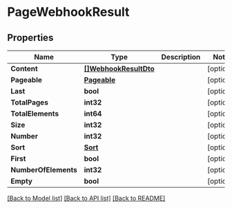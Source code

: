 # PageWebhookResult

## Properties

Name | Type | Description | Notes
------------ | ------------- | ------------- | -------------
**Content** | [**[]WebhookResultDto**](WebhookResultDto) |  | [optional] 
**Pageable** | [**Pageable**](Pageable) |  | [optional] 
**Last** | **bool** |  | [optional] 
**TotalPages** | **int32** |  | [optional] 
**TotalElements** | **int64** |  | [optional] 
**Size** | **int32** |  | [optional] 
**Number** | **int32** |  | [optional] 
**Sort** | [**Sort**](Sort) |  | [optional] 
**First** | **bool** |  | [optional] 
**NumberOfElements** | **int32** |  | [optional] 
**Empty** | **bool** |  | [optional] 

[[Back to Model list]](../README#documentation-for-models) [[Back to API list]](../README#documentation-for-api-endpoints) [[Back to README]](../README)



